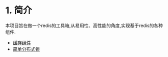 # 1. 简介

本项目旨在做一个redis的工具箱,从易用性、高性能的角度,实现基于redis的各种组件.

- [缓存组件](https://github.com/yollock/sedis/tree/master/handbook/cache.md)
- [简单分布式锁](https://github.com/yollock/sedis/tree/master/handbook/redislock.md)


